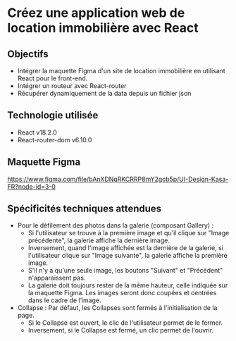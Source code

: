 # Créez une application web de location immobilière avec React

## Objectifs

- Intégrer la maquette Figma d'un site de location immobilière en utilisant React pour le front-end.
- Intégrer un routeur avec React-router
- Récupérer dynamiquement de la data depuis un fichier json

## Technologie utilisée

- React v18.2.0
- React-router-dom v6.10.0

## Maquette Figma

https://www.figma.com/file/bAnXDNqRKCRRP8mY2gcb5p/UI-Design-Kasa-FR?node-id=3-0

## Spécificités techniques attendues

- Pour le défilement des photos dans la galerie (composant Gallery) :
  - Si l'utilisateur se trouve à la première image et qu'il clique sur "Image précédente", la galerie affiche la dernière image.
  - Inversement, quand l'image affichée est la dernière de la galerie, si l'utilisateur clique sur "Image suivante", la galerie affiche la première image.
  - S'il n'y a qu'une seule image, les boutons "Suivant" et "Précédent" n'apparaissent pas.
  - La galerie doit toujours rester de la même hauteur, celle indiquée sur la maquette Figma. Les images seront donc coupées et centrées dans le cadre de l’image.
- Collapse : Par défaut, les Collapses sont fermés à l'initialisation de la page.
  - Si le Collapse est ouvert, le clic de l'utilisateur permet de le fermer.
  - Inversement, si le Collapse est fermé, un clic permet de l'ouvrir.
